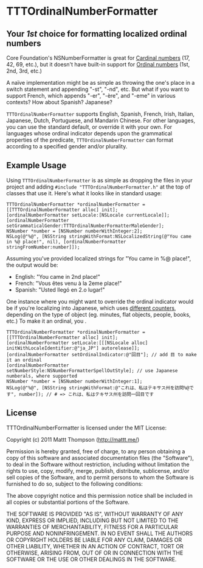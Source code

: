 # TTTOrdinalNumberFormatter
## Your *1st* choice for formatting localized ordinal numbers

Core Foundation's NSNumberFormatter is great for [Cardinal numbers](http://en.wikipedia.org/wiki/Cardinal_number) (17, 42, 69, etc.), but it doesn't have built-in support for [Ordinal numbers](http://en.wikipedia.org/wiki/Ordinal_number_(linguistics)) (1st, 2nd, 3rd, etc.)

A naïve implementation might be as simple as throwing the one's place in a switch statement and appending "-st", "-nd", etc. But what if you want to support French, which appends "-er", "-ère", and "-eme" in various contexts? How about Spanish? Japanese?

`TTTOrdinalNumberFormatter` supports English, Spanish, French, Irish, Italian, Japanese, Dutch, Portuguese, and Mandarin Chinese. For other languages, you can use the standard default, or override it with your own. For languages whose ordinal indicator depends upon the grammatical properties of the predicate, `TTTOrdinalNumberFormatter` can format according to a specified gender and/or plurality.

## Example Usage

Using `TTTOrdinalNumberFormatter` is as simple as dropping the files in your project and adding `#include "TTTOrdinalNumberFormatter.h"` at the top of classes that use it. Here's what it looks like in standard usage:

    TTTOrdinalNumberFormatter *ordinalNumberFormatter = [[TTTOrdinalNumberFormatter alloc] init]; 
    [ordinalNumberFormatter setLocale:[NSLocale currentLocale]];
    [ordinalNumberFormatter setGrammaticalGender:TTTOrdinalNumberFormatterMaleGender];
    NSNumber *number = [NSNumber numberWithInteger:2];
    NSLog(@"%@", [NSString stringWithFormat:NSLocalizedString(@"You came in %@ place!", nil), [ordinalNumberFormatter stringFromNumber:number]]);
    
Assuming you've provided localized strings for "You came in %@ place!", the output would be:

- English: "You came in 2nd place!"
- French: "Vous êtes venu à la 2eme place!"
- Spanish: "Usted llegó en 2.o lugar!"

One instance where you might want to override the ordinal indicator would be if you're localizing into Japanese, which uses [different counters](http://en.wikipedia.org/wiki/Japanese_counter_word#Full_list_of_counters), depending on the type of object (eg. minutes, flat objects, people, books, etc.) To make it an ordinal, you .

    TTTOrdinalNumberFormatter *ordinalNumberFormatter = [[TTTOrdinalNumberFormatter alloc] init]; 
    [ordinalNumberFormatter setLocale:[[[NSLocale alloc] initWithLocaleIdentifier:@"ja_JP"] autorelease]];
    [ordinalNumberFormatter setOrdinalIndicator:@"回目"]; // add 目 to make it an ordinal
    [ordinalNumberFormatter setNumberStyle:NSNumberFormatterSpellOutStyle]; // use Japanese numberals, where supported
    NSNumber *number = [NSNumber numberWithInteger:1];
    NSLog(@"%@", [NSString stringWithFormat:@"これは、私はテキサス州を訪問%@です", number]); // # => これは、私はテキサス州を訪問一回目です

## License

TTTOrdinalNumberFormatter is licensed under the MIT License:

  Copyright (c) 2011 Mattt Thompson (http://mattt.me/)

  Permission is hereby granted, free of charge, to any person obtaining a copy
  of this software and associated documentation files (the "Software"), to deal
  in the Software without restriction, including without limitation the rights
  to use, copy, modify, merge, publish, distribute, sublicense, and/or sell
  copies of the Software, and to permit persons to whom the Software is
  furnished to do so, subject to the following conditions:

  The above copyright notice and this permission notice shall be included in
  all copies or substantial portions of the Software.

  THE SOFTWARE IS PROVIDED "AS IS", WITHOUT WARRANTY OF ANY KIND, EXPRESS OR
  IMPLIED, INCLUDING BUT NOT LIMITED TO THE WARRANTIES OF MERCHANTABILITY,
  FITNESS FOR A PARTICULAR PURPOSE AND NONINFRINGEMENT. IN NO EVENT SHALL THE
  AUTHORS OR COPYRIGHT HOLDERS BE LIABLE FOR ANY CLAIM, DAMAGES OR OTHER
  LIABILITY, WHETHER IN AN ACTION OF CONTRACT, TORT OR OTHERWISE, ARISING FROM,
  OUT OF OR IN CONNECTION WITH THE SOFTWARE OR THE USE OR OTHER DEALINGS IN
  THE SOFTWARE.

